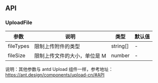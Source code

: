 ## API

### UploadFile

| 参数      | 说明                         | 类型     | 默认值 |
| --------- | ---------------------------- | -------- | ------ |
| fileTypes | 限制上传附件的类型           | string[] | -      |
| fileSize  | 限制上传文件的大小，单位是 M | number   | -      |

说明：其他参数与 antd Upload 组件一样，参考地址：https://ant.design/components/upload-cn/#API
